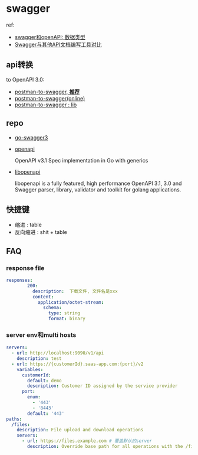 # swagger
ref:
- [swagger和openAPI: 数据类型](https://www.breakyizhan.com/swagger/2969.html)
- [Swagger与其他API文档编写工具对比](https://haofly.net/swagger/)

## api转换
to OpenAPI 3.0:
- [postman-to-swagger, **推荐**](https://www.npmjs.com/package/postman-to-swagger)
- [postman-to-swagger(online)](https://metamug.com/util/postman-to-swagger/)
- [postman-to-swagger : lib](https://github.com/tecfu/postman-to-swagger)

## repo
- [go-swagger3](https://github.com/parvez3019/go-swagger3)
- [openapi](https://github.com/sv-tools/openapi)
  
  OpenAPI v3.1 Spec implementation in Go with generics
- [libopenapi](https://github.com/pb33f/libopenapi)

  libopenapi is a fully featured, high performance OpenAPI 3.1, 3.0 and Swagger parser, library, validator and toolkit for golang applications.

## 快捷键
- 缩进 : table
- 反向缩进 : shit + table

## FAQ
### response file
```yaml
responses:
        200:
          description:  下载文件, 文件名是xxx
          content:
            application/octet-stream:
              schema:
                type: string
                format: binary
```

### server env和multi hosts
```yaml
servers:
  - url: http://localhost:9090/v1/api
    description: test
  - url: https://{customerId}.saas-app.com:{port}/v2
    variables:
      customerId:
        default: demo
        description: Customer ID assigned by the service provider
      port:
        enum:
          - '443'
          - '8443'
        default: '443'
paths:
  /files:
    description: File upload and download operations
    servers:
      - url: https://files.example.com # 覆盖默认的server
        description: Override base path for all operations with the /files path
```